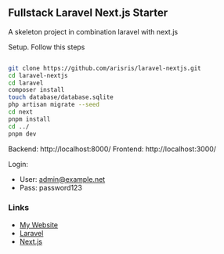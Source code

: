 ## Fullstack Laravel Next.js Starter

A skeleton project in combination laravel with next.js

Setup. Follow this steps

```bash

git clone https://github.com/arisris/laravel-nextjs.git
cd laravel-nextjs
cd laravel
composer install
touch database/database.sqlite
php artisan migrate --seed
cd next
pnpm install
cd ../
pnpm dev

```
Backend: http://localhost:8000/
Frontend: http://localhost:3000/

Login:

- User: admin@example.net
- Pass: password123


### Links

- [My Website](https://arisris.com/)
- [Laravel](https://laravel.com/)
- [Next.js](https://nextjs.org/)